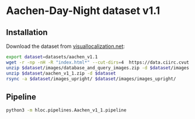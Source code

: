 # Aachen-Day-Night dataset v1.1

## Installation

Download the dataset from [visuallocalization.net](https://www.visuallocalization.net):
```bash
export dataset=datasets/aachen_v1.1
wget -r -np -nH -R "index.html*" --cut-dirs=4  https://data.ciirc.cvut.cz/public/projects/2020VisualLocalization/Aachen-Day-Night/ -P $dataset
unzip $dataset/images/database_and_query_images.zip -d $dataset/images
unzip $dataset/aachen_v1_1.zip -d $dataset
rsync -a $dataset/images_upright/ $dataset/images/images_upright/
```

## Pipeline

```bash
python3 -m hloc.pipelines.Aachen_v1_1.pipeline
```
